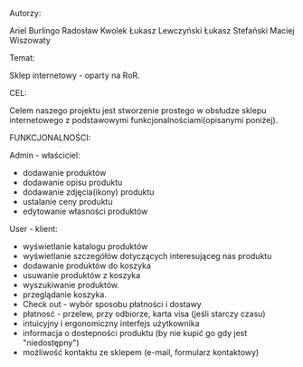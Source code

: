 Autorzy:

Ariel Burlingo
Radosław Kwolek
Łukasz Lewczyński
Łukasz Stefański
Maciej Wiszowaty

Temat:

Sklep internetowy - oparty na RoR.


CEL:

Celem naszego projektu jest stworzenie prostego w obsłudze sklepu internetowego z podstawowymi funkcjonalnościami(opisanymi poniżej).


FUNKCJONALNOŚCI:

Admin - właściciel:
- dodawanie produktów
- dodawanie opisu produktu
- dodawanie zdjęcia(ikony) produktu
- ustalanie ceny produktu
- edytowanie własności produktów

User - klient:
- wyświetlanie katalogu produktów
- wyświetlanie szczegółów dotyczących interesująceg nas produktu
- dodawanie produktów do koszyka
- usuwanie produktów z koszyka
- wyszukiwanie produktów.
- przeglądanie koszyka.
- Check out - wybór sposobu płatności i dostawy
- płatnosć - przelew, przy odbiorze, karta visa (jeśli starczy czasu)
- intuicyjny i ergonomiczny interfejs użytkownika
- informacja o dostepności produktu (by nie kupić go gdy jest "niedostępny")
- możliwość kontaktu ze sklepem (e-mail, formularz kontaktowy)
